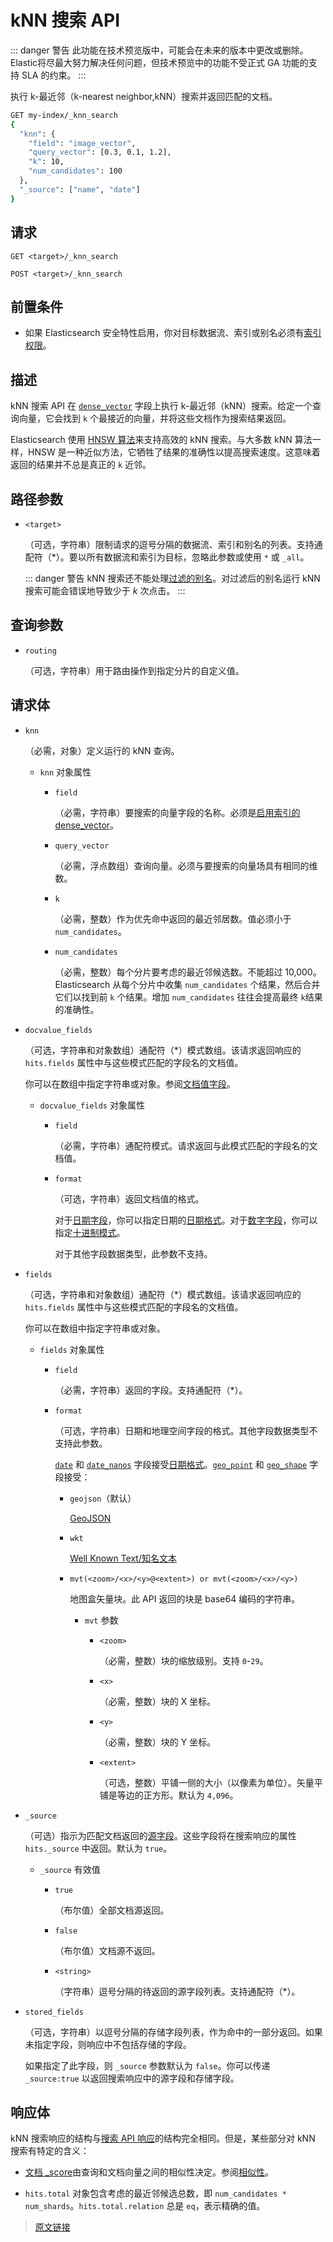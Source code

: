 # kNN 搜索 API

::: danger 警告
此功能在技术预览版中，可能会在未来的版本中更改或删除。Elastic将尽最大努力解决任何问题，但技术预览中的功能不受正式 GA 功能的支持 SLA 的约束。
:::

执行 k-最近邻（k-nearest neighbor,kNN）搜索并返回匹配的文档。

```bash
GET my-index/_knn_search
{
  "knn": {
    "field": "image_vector",
    "query_vector": [0.3, 0.1, 1.2],
    "k": 10,
    "num_candidates": 100
  },
  "_source": ["name", "date"]
}
```

## 请求

`GET <target>/_knn_search`

`POST <target>/_knn_search`

## 前置条件

- 如果 Elasticsearch 安全特性启用，你对目标数据流、索引或别名必须有[索引权限](/secure_the_elastic_statck/user_authorization/security_privileges#索引权限)。

## 描述

kNN 搜索 API 在 [`dense_vector`](/mapping/dense_vector) 字段上执行 k-最近邻（kNN）搜索。给定一个查询向量，它会找到 `k` 个最接近的向量，并将这些文档作为搜索结果返回。

Elasticsearch 使用 [HNSW 算法](https://arxiv.org/abs/1603.09320)来支持高效的 kNN 搜索。与大多数 kNN 算法一样，HNSW 是一种近似方法，它牺牲了结果的准确性以提高搜索速度。这意味着返回的结果并不总是真正的 `k` 近邻。

## 路径参数

- `<target>`
  
  （可选，字符串）限制请求的逗号分隔的数据流、索引和别名的列表。支持通配符（*）。要以所有数据流和索引为目标，忽略此参数或使用 `*` 或 `_all`。

  ::: danger 警告
  kNN 搜索还不能处理[过滤的别名](/aliases#过滤的别名)。对过滤后的别名运行 kNN 搜索可能会错误地导致少于 *k* 次点击。
  :::

## 查询参数

- `routing`
  
  （可选，字符串）用于路由操作到指定分片的自定义值。

## 请求体

- `knn`
  
  （必需，对象）定义运行的 kNN 查询。
  
  - `knn` 对象属性

    - `field`

      （必需，字符串）要搜索的向量字段的名称。必须是[启用索引的 dense_vector](/mapping/dense_vector#kNN-搜索的索引向量)。

    - `query_vector`

      （必需，浮点数组）查询向量。必须与要搜索的向量场具有相同的维数。

    - `k`

      （必需，整数）作为优先命中返回的最近邻居数。值必须小于 `num_candidates`。

    - `num_candidates`

      （必需，整数）每个分片要考虑的最近邻候选数。不能超过 10,000。Elasticsearch 从每个分片中收集 `num_candidates` 个结果，然后合并它们以找到前 `k` 个结果。增加 `num_candidates` 往往会提高最终 `k`结果的准确性。

- `docvalue_fields`

  （可选，字符串和对象数组）通配符（*）模式数组。该请求返回响应的 `hits.fields` 属性中与这些模式匹配的字段名的文档值。

  你可以在数组中指定字符串或对象。参阅[文档值字段](/search_your_data/retrieve_selected_fields#文档值字段)。

  - `docvalue_fields` 对象属性

    - `field`

      （必需，字符串）通配符模式。请求返回与此模式匹配的字段名的文档值。

    - `format`

      （可选，字符串）返回文档值的格式。

      对于[日期字段](/mapping/field_data_types/date)，你可以指定日期的[日期格式](/mapping/mapping_parameters/format)。对于[数字字段](/mapping/field_data_types/numeric)，你可以指定[十进制模式](https://docs.oracle.com/javase/8/docs/api/java/text/DecimalFormat.html)。

      对于其他字段数据类型，此参数不支持。

- `fields`

  （可选，字符串和对象数组）通配符（*）模式数组。该请求返回响应的 `hits.fields` 属性中与这些模式匹配的字段名的文档值。

  你可以在数组中指定字符串或对象。

  - `fields` 对象属性

    - `field`

      （必需，字符串）返回的字段。支持通配符（*）。

    - `format`

      （可选，字符串）日期和地理空间字段的格式。其他字段数据类型不支持此参数。

      [`date`](/mapping/field_data_types/date) 和 [`date_nanos`](/mapping/field_data_types/date_nanoseconds) 字段接受[日期格式](/mapping/mapping_parameters/format)。[`geo_point`](/mapping/field_data_types/geopoint) 和 [`geo_shape`](/mapping/field_data_types/geoshape) 字段接受：

      - `geojson`（默认）

        [GeoJSON](http://www.geojson.org/)

      - `wkt`

        [Well Known Text/知名文本](https://en.wikipedia.org/wiki/Well-known_text_representation_of_geometry)

      - `mvt(<zoom>/<x>/<y>@<extent>) or mvt(<zoom>/<x>/<y>)`

        地图盒矢量块。此 API 返回的块是 base64 编码的字符串。

        - `mvt` 参数
          - `<zoom>`

            （必需，整数）块的缩放级别。支持 `0`-`29`。

          - `<x>`

            （必需，整数）块的 X 坐标。

          - `<y>`

            （必需，整数）块的 Y 坐标。

          - `<extent>`

            （可选，整数）平铺一侧的大小（以像素为单位）。矢量平铺是等边的正方形。默认为 `4,096`。

- `_source`

  （可选）指示为匹配文档返回的[源字段](/mapping/metadata_fields/_source-field)。这些字段将在搜索响应的属性 `hits._source` 中返回。默认为 `true`。

  - `_source` 有效值

    - `true`

      （布尔值）全部文档源返回。

    - `false`

      （布尔值）文档源不返回。

    - `<string>`

      （字符串）逗号分隔的待返回的源字段列表。支持通配符（*）。

- `stored_fields`

  （可选，字符串）以逗号分隔的存储字段列表，作为命中的一部分返回。如果未指定字段，则响应中不包括存储的字段。

  如果指定了此字段，则 `_source` 参数默认为 `false`。你可以传递 `_source:true` 以返回搜索响应中的源字段和存储字段。

## 响应体

kNN 搜索响应的结构与[搜索 API 响应](/rest_apis/search_apis/search#响应体)的结构完全相同。但是，某些部分对 kNN 搜索有特定的含义：

- [文档 _score](/rest_apis/search_apis/search#响应体)由查询和文档向量之间的相似性决定。参阅[相似性](/mapping/dense_vector#稠密向量场的参数)。

- `hits.total` 对象包含考虑的最近邻候选总数，即 `num_candidates * num_shards`。`hits.total.relation` 总是 `eq`，表示精确的值。 

> [原文链接](https://www.elastic.co/guide/en/elasticsearch/reference/current/knn-search-api.html)
